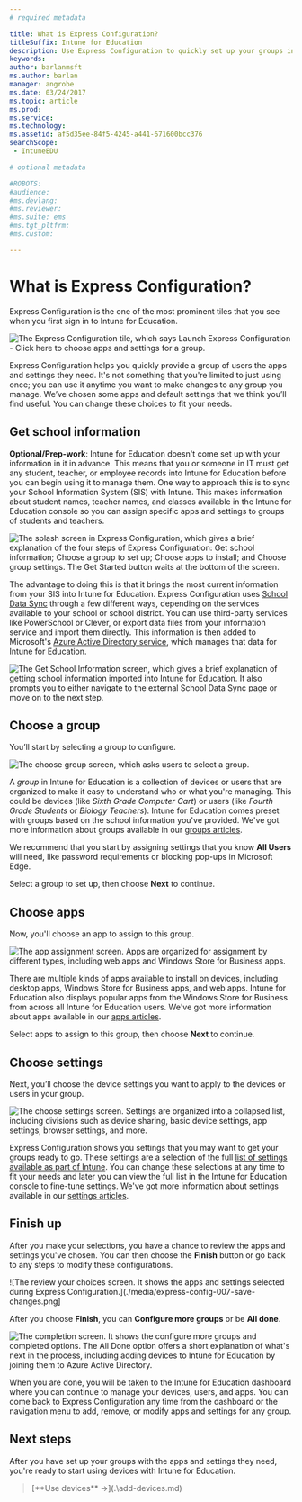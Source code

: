 ```yaml
---
# required metadata

title: What is Express Configuration?
titleSuffix: Intune for Education
description: Use Express Configuration to quickly set up your groups in Intune for Education.
keywords:
author: barlanmsft
ms.author: barlan
manager: angrobe
ms.date: 03/24/2017
ms.topic: article
ms.prod:
ms.service:
ms.technology:
ms.assetid: af5d35ee-84f5-4245-a441-671600bcc376
searchScope:
 - IntuneEDU

# optional metadata

#ROBOTS:
#audience:
#ms.devlang:
#ms.reviewer:
#ms.suite: ems
#ms.tgt_pltfrm:
#ms.custom:

---
```


# What is Express Configuration?

Express Configuration is the one of the most prominent tiles that you see when you first sign in to Intune for Education.

  ![The Express Configuration tile, which says Launch Express Configuration - Click here to choose apps and settings for a group.](./media/express-config-001-launch-tile.png)

Express Configuration helps you quickly provide a group of users the apps and settings they need. It's not something that you're limited to just using once; you can use it anytime you want to make changes to any group you manage. We’ve chosen some apps and default settings that we think you’ll find useful. You can change these choices to fit your needs.

## Get school information

**Optional/Prep-work**: Intune for Education doesn't come set up with your information in it in advance. This means that you or someone in IT must get any student, teacher, or employee records into Intune for Education before you can begin using it to manage them. One way to approach this is to sync your School Information System (SIS) with Intune. This makes information about student names, teacher names, and classes available in the Intune for Education console so you can assign specific apps and settings to groups of students and teachers.

  ![The splash screen in Express Configuration, which gives a brief explanation of the four steps of Express Configuration: Get school information; Choose a group to set up; Choose apps to install; and Choose group settings. The Get Started button waits at the bottom of the screen.](./media/express-config-002-splash-screen.png)

The advantage to doing this is that it brings the most current information from your SIS into Intune for Education. Express Configuration uses [School Data Sync](what-is-school-data-sync.md) through a few different ways, depending on the services available to your school or school district. You can use third-party services like PowerSchool or Clever, or export data files from your information service and import them directly. This information is then added to Microsoft's [Azure Active Directory service](https://microsoft.com), which manages that data for Intune for Education.

  ![The Get School Information screen, which gives a brief explanation of getting school information imported into Intune for Education. It also prompts you to either navigate to the external School Data Sync page or move on to the next step.](./media/express-config-003-get-school-info.png)

## Choose a group

You’ll start by selecting a group to configure.

  ![The choose group screen, which asks users to select a group.](./media/express-config-004-choose-group.png)

A _group_ in Intune for Education is a collection of devices or users that are organized to make it easy to understand who or what you're managing. This could be devices (like _Sixth Grade Computer Cart_) or users (like _Fourth Grade Students_ or _Biology Teachers_). Intune for Education comes preset with groups based on the school information you've provided. We've got more information about groups available in our [groups articles](what-are-groups.md).

We recommend that you start by assigning settings that you know **All Users** will need, like password requirements or blocking pop-ups in Microsoft Edge.

Select a group to set up, then choose **Next** to continue.

## Choose apps

Now, you'll choose an app to assign to this group.

  ![The app assignment screen. Apps are organized for assignment by different types, including web apps and Windows Store for Business apps.](./media/express-config-005-choose-apps.png)

There are multiple kinds of apps available to install on devices, including desktop apps, Windows Store for Business apps, and web apps. Intune for Education also displays popular apps from the Windows Store for Business from across all Intune for Education users. We've got more information about apps available in our [apps articles](what-are-apps.md).

Select apps to assign to this group, then choose **Next** to continue.

## Choose settings

Next, you’ll choose the device settings you want to apply to the devices or users in your group.

  ![The choose settings screen. Settings are organized into a collapsed list, including divisions such as device sharing, basic device settings, app settings, browser settings, and more.](./media/express-config-006-choose-settings.png)

Express Configuration shows you settings that you may want to get your groups ready to go. These settings are a selection of the full [list of settings available as part of Intune](https://docs.microsoft.com/intune/deploy-use/manage-settings-and-features-on-your-devices-with-microsoft-intune-policies). You can change these selections at any time to fit your needs and later you can view the full list in the Intune for Education console to fine-tune settings. We've got more information about settings available in our [settings articles](what-are-settings.md).

## Finish up

After you make your selections, you have a chance to review the apps and settings you've chosen. You can then choose the **Finish** button or go back to any steps to modify these configurations.

  ![The review your choices screen. It shows the apps and settings selected during Express Configuration.](./media/express-config-007-save-changes.png]

After you choose **Finish**, you can **Configure more groups** or be **All done**.

  ![The completion screen. It shows the configure more groups and completed options. The All Done option offers a short explanation of what's next in the process, including adding devices to Intune for Education by joining them to Azure Active Directory.](./media/express-config-008-all-done.png)

When you are done, you will be taken to the Intune for Education dashboard where you can continue to manage your devices, users, and apps. You can come back to Express Configuration any time from the dashboard or the navigation menu to add, remove, or modify apps and settings for any group.

## Next steps

After you have set up your groups with the apps and settings they need, you're ready to start using devices with Intune for Education.


><!-- [&larr; **Add apps**](.\add-apps.md) -->     [**Use devices** &rarr;](.\add-devices.md)

